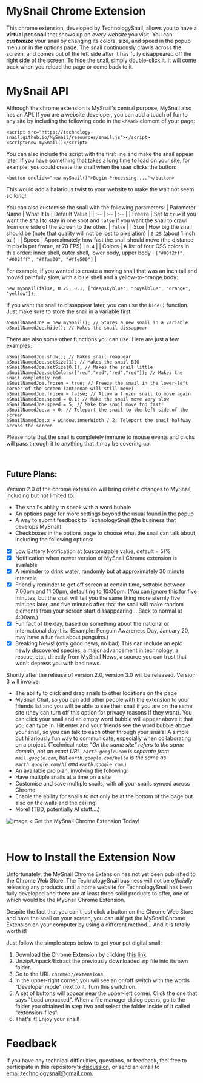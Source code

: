 # MySnail Chrome Extension
This chrome extension, developed by TechnologySnail, allows you to have a **virtual pet snail** that shows up on _every website_ you visit.  You can **_customize_** your snail by changing its colors, size, and speed in the popup menu or in the options page.  The snail continuously crawls across the screen, and comes out of the left side after it has fully disappeared off the right side of the screen.  To hide the snail, simply double-click it.  It will come back when you reload the page or come back to it.

# MySnail API
Although the chrome extension is MySnail's central purpose, MySnail also has an API.  If you are a website developer, you can add a touch of fun to any site by including the following code in the `<head>` element of your page:
```
<script src="https://technology-snail.github.io/MySnail/resources/snail.js"></script>
<script>new mySnail()</script>
```
You can also include the script with the first line and make the snail appear later.  If you have something that takes a long time to load on your site, for example, you could create the snail when the user clicks the button:
```
<button onclick="new mySnail()">Begin Processing...."</button>
```
This would add a halarious twist to your website to make the wait not seem so long!

You can also customise the snail with the following parameters:
| Parameter Name | What It Is | Default Value |
| :-- | :-- | :-- |
| Freeze | Set to `true` if you want the snail to stay in one spot and `false` if you want the snail to crawl from one side of the screen to the other. | `false` |
| Size | How big the snail should be (note that quality will not be lost to pixelation) | `0.25` (about 1 inch tall) |
| Speed | Approximately how fast the snail should move (the distance in pixels per frame, at 70 FPS) | `0.4` |
| Colors | A list of four CSS colors in this order: inner shell, outer shell, lower body, upper body | `["#00f2ff", "#003fff", "#ffaa00", "#ffe500"]` |

For example, if you wanted to create a moving snail that was an inch tall and moved painfully slow, with a blue shell and a yellow-to-orange body:
```
new mySnail(false, 0.25, 0.1, ["deepskyblue", "royalblue", "orange", "yellow"]);
```
If you want the snail to dissappear later, you can use the `hide()` function.  Just make sure to store the snail in a variable first:
```
aSnailNamedJoe = new mySnail(); // Stores a new snail in a variable
aSnailNamedJoe.hide(); // Makes the snail dissappear
```
There are also some other functions you can use.  Here are just a few examples:
```
aSnailNamedJoe.show(); // Makes snail reappear
aSnailNamedJoe.setSize(1); // Makes the snail BIG
aSnailNamedJoe.setSize(0.1); // Makes the snail little
aSnailNamedJoe.setColors(["red","red","red","red"]); // Makes the snail completely red
aSnailNamedJoe.frozen = true; // Freeze the snail in the lower-left corner of the screen (antennae will still move)
aSnailNamedJoe.frozen = false; // Allow a frozen snail to move again
aSnailNamedJoe.speed = 0.1; // Make the snail move very slow
aSnailNamedJoe.speed = 5; // Make the snail move too fast!
aSnailNamedJoe.x = 0; // Teleport the snail to the left side of the screen
aSnailNamedJoe.x = window.innerWidth / 2; Teleport the snail halfway across the screen
```
Please note that the snail is completely immune to mouse events and clicks will pass through it to anything that it may be covering up.

<br>

## Future Plans:
Version 2.0 of the chrome extension will bring drastic changes to MySnail, including but not limited to:
 - The snail's ability to speak with a word bubble
 - An options page for more settings beyond the usual found in the popup
 - A way to submit feedback to TechnologySnail (the business that develops MySnail)
 - Checkboxes in the options page to choose what the snail can talk about, including the following options:
  - [x] Low Battery Notification at (customizable value, default = 5)%
  - [x] Notification when newer version of MySnail Chrome extension is available
  - [x] A reminder to drink water, randomly but at approximately 30 minute intervals
  - [x] Friendly reminder to get off screen at certain time, settable between 7:00pm and 11:00pm, defaulting to 10:00pm.  (You can ignore this for five minutes, but the snail will tell you the same thing more sternly five minutes later, and five minutes after that the snail will make random elements from your screen start dissappearing... Back to normal at 4:00am.)
  - [x] Fun fact of the day, based on something about the national or international day it is. (Example: Penguin Awareness Day, January 20, may have a fun fact about penguins.)
  - [x] Breaking News! (only good news, no bad)  This can include an epic newly discovered species, a major advancement in technology, a rescue, etc., directly from MySnail News, a source you can trust that won't depress you with bad news.

Shortly after the release of version 2.0, version 3.0 will be released.  Version 3 will involve:
 - The ability to click and drag snails to other locations on the page
 - MySnail Chat, so you can add other people with the extension to your friends list and you will be able to see their snail if you are on the same site (they can turn off this option for privacy reasons if they want).  You can click your snail and an empty word bubble will appear above it that you can type in.  Hit enter and your friends see the word bubble above your snail, so you can talk to each other through your snails!  A simple but hilariously fun way to communicate, especially when collaborating on a project.  (Technical note: _"On the same site" refers to the same domain, not an exact URL.  `earth.google.com` is separate from `mail.google.com`, but `earth.google.com/hello` is the same as `earth.google.com/hi` and `earth.google.com`._)
 - An available pro plan, involving the following:
 - Have multiple snails at a time on a site
 - Customise and save multiple snails, with all your snails synced across Chrome
 - Enable the ability for snails to not only be at the bottom of the page but also on the walls and the ceiling!
 - More! (TBD, potentially AI stuff....)


![image](https://github.com/Technology-Snail/MySnail-Chrome-Extension/assets/71152561/43caed6d-1d88-4cc8-a7e9-386b4daccbff)
< Get the MySnail Chrome Extension Today!

<br>

# How to Install the Extension Now

Unfortunately, the MySnail Chrome Extension has not yet been published to the Chrome Web Store.  The TechnologySnail business will not be _officially_ releasing any products until a home website for TechnologySnail has been fully developed and there are at least three solid products to offer, one of which would be the MySnail Chrome Extension.

Despite the fact that you can't just click a button on the Chrome Web Store and have the snail on your screen, you can _still_ get the MySnail Chrome Extension on your computer by using a different method... And it is totally worth it!

Just follow the simple steps below to get your pet digital snail:
 1. Download the Chrome Extension by clicking [this link](https://github.com/Technology-Snail/MySnail-Chrome-Extension/archive/refs/heads/main.zip).
 2. Unzip/Unpack/Extract the previously downloaded zip file into its own folder.
 3. Go to the URL `chrome://extensions`.
 4. In the upper-right corner, you will see an on/off switch with the words "Developer mode" next to it.  Turn this switch on.
 5. A set of buttons will appear near the upper-left corner.  Click the one that says "Load unpacked".  When a file manager dialog opens, go to the folder you obtained in step two and select the folder inside of it called "extension-files".
 6. That's it!  Enjoy your snail!

# Feedback

If you have any technical difficulties, questions, or feedback, feel free to participate in this repository's [discussion](https://github.com/Technology-Snail/MySnail-Chrome-Extension/discussions/8), or send an email to [email.technologysnail@gmail.com](https://mail.google.com/mail/u/0/?fs=1&tf=cm&source=mailto&to=email.technologysnail@gmail.com).
